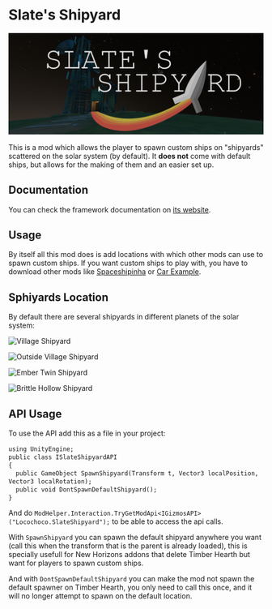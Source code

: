 # Slate's Shipyard

 ![Slate's Shipyard](pictures/slatesShipyard.png)

This is a mod which allows the player to spawn custom ships on "shipyards" scattered on the solar system (by default). It **does not** come with default ships, but allows for the making of them and an easier set up.

## Documentation
You can check the framework documentation on [its website](https://shoosgun.github.io/SlateShipyard/).

## Usage
By itself all this mod does is add locations with which other mods can use to spawn custom ships. If you want custom ships to play with, you have to download other mods like [Spaceshipinha](https://outerwildsmods.com/mods/spaceshipinha/) or [Car Example](https://outerwildsmods.com/mods/carexample/).

## Sphiyards Location
By default there are several shipyards in different planets of the solar system:

 ![Village Shipyard](pictures/launchPadSpawner.png)
 
 ![Outside Village Shipyard](pictures/outsideVillageSpawner.png)
 
 ![Ember Twin Shipyard](pictures/htSpawner.png)
 
 ![Brittle Hollow Shipyard](pictures/bhSpawner.png)

## API Usage
To use the API add this as a file in your project:
```Csharp
using UnityEngine;
public class ISlateShipyardAPI 
{
  public GameObject SpawnShipyard(Transform t, Vector3 localPosition, Vector3 localRotation);
  public void DontSpawnDefaultShipyard();
}
```
And do `ModHelper.Interaction.TryGetModApi<IGizmosAPI>("Locochoco.SlateShipyard");` to be able to access the api calls. 

With `SpawnShipyard` you can spawn the default shipyard anywhere you want (call this when the transform that is the parent is already loaded), this is specially usefull for New Horizons addons that delete Timber Hearth but want for players to spawn custom ships. 

And with `DontSpawnDefaultShipyard` you can make the mod not spawn the default spawner on Timber Hearth, you only need to call this once, and it will no longer attempt to spawn on the default location.
